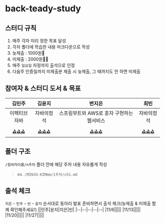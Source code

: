 # back-teady-study
## 스터디 규칙
1. 매주 각자 미리 정한 목표 달성
2. 각자 폴더에 학습한 내용 마크다운으로 작성
3. 늦제출 : 1000원💸
4. 미제출 : 2000원💸💸
5. 매주 `일요일` 자정까지 출석으로 인정
6. 다음주 인증일까지 미제출분 제출 시 늦제출, 그 때까지도 안 하면 미제출

## 참여자 & 스터디 도서 & 목표
|김민주|김윤지|변지은|최빈|
|:-----:|:-----:|:----:|:----:|
|이펙티브자바|자바의정석|스프링부트와 AWS로 혼자 구현하는 웹서비스|자바의정석|
|[⛳️⛳️⛳️](https://github.com/EFUB-steady/back-teady-study/blob/dev/MINJU-KIMmm/Goal.md)|[⛳️⛳️⛳️](https://github.com/EFUB-steady/back-teady-study/blob/dev/chlqls/Goal.md)|[⛳️⛳️⛳️](https://github.com/EFUB-steady/back-teady-study/blob/dev/mons-trev/Goal.md)|[⛳️⛳️⛳️](https://github.com/EFUB-steady/back-teady-study/blob/dev/yoonjiy/Goal.md)|

## 폴더 구조
`/참여자이름/n주차` 폴더 안에 해당 주차 내용 자유롭게 작성
> ex. `/MINJU-KIMmm/1주차/ch1.md`

## 출석 체크
`지은` - `민주` - `빈` - `윤지` 순서대로 동아리 발표 준비하면서 출석 체크(늦제출 & 미제출 함께 확인해주세요!)
||민주|윤지|지은|빈|
|--|--|--|--|--|
|11/6|||||
|11/13|||||
|11/20|||||
|11/27|||||
